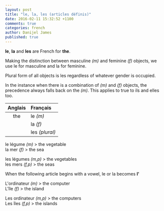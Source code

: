 ```yaml
---
layout: post
title: "le, la, les (articles définis)"
date: 2016-02-11 15:32:52 +1100
comments: true
categories: french
author: Danijel James
published: true
---
```

**le**, **la** and **les** are French for **the**.

Making the distinction between masculine _(m)_ and feminine _(f)_ objects, we use le for masculine and la for feminine.

Plural form of all objects is les regardless of whatever gender is occupied.

In the instance when there is a combination of _(m)_ and _(f)_ objects, the precedence always falls back on the _(m)_. This applies to true to ils and elles too.

| Anglais | Français |
|:--:|:---|
| the | le _(m)_ |
| | la _(f)_ |
| | les _(plural)_ |

le légume _(m)_ > the vegetable  
la mer _(f)_ > the sea

les légumes _(m,p)_ > the vegetables  
les mers _(f,p)_ > the seas

When the following article begins with a vowel, le or la becomes **l'**

L'ordinateur _(m)_ > the computer  
L'île _(f)_ > the island

Les ordinateur _(m,p)_ > the computers  
Les îles _(f,p)_ > the islands
